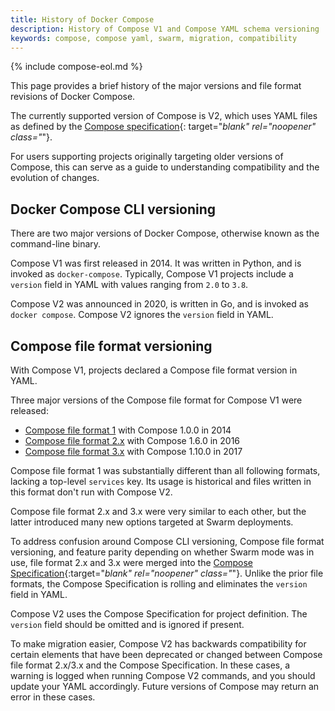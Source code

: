 ```yaml
---
title: History of Docker Compose
description: History of Compose V1 and Compose YAML schema versioning
keywords: compose, compose yaml, swarm, migration, compatibility
---
```

{% include compose-eol.md %}

This page provides a brief history of the major versions and file format revisions of Docker Compose.

The currently supported version of Compose is V2, which uses YAML files as defined by the [Compose specification](https://github.com/compose-spec/compose-spec){:
target="_blank" rel="noopener" class="_"}.

For users supporting projects originally targeting older versions of Compose, this can serve as a guide to understanding compatibility and the evolution of changes.

## Docker Compose CLI versioning
There are two major versions of Docker Compose, otherwise known as the command-line binary.

Compose V1 was first released in 2014. It was written in Python, and is invoked as `docker-compose`.
Typically, Compose V1 projects include a `version` field in YAML with values ranging from `2.0` to `3.8`.

Compose V2 was announced in 2020, is written in Go, and is invoked as `docker compose`.
Compose V2 ignores the `version` field in YAML.

## Compose file format versioning
With Compose V1, projects declared a Compose file format version in YAML.

Three major versions of the Compose file format for Compose V1 were released:
- [Compose file format 1](/compose/compose-file/compose-versioning/#version-1-to-2x) with Compose 1.0.0 in 2014
- [Compose file format 2.x](../compose-file/compose-file-v2/) with Compose 1.6.0 in 2016
- [Compose file format 3.x](../compose-file/compose-file-v3/) with Compose 1.10.0 in 2017

Compose file format 1 was substantially different than all following formats, lacking a top-level `services` key.
Its usage is historical and files written in this format don't run with Compose V2.

Compose file format 2.x and 3.x were very similar to each other, but the latter introduced many new options targeted at Swarm deployments.

To address confusion around Compose CLI versioning, Compose file format versioning, and feature parity depending on whether Swarm mode was in use, file format 2.x and 3.x were merged into the [Compose Specification](https://github.com/compose-spec/compose-spec){:target="_blank" rel="noopener" class="_"}.
Unlike the prior file formats, the Compose Specification is rolling and eliminates the `version` field in YAML.

Compose V2 uses the Compose Specification for project definition.
The `version` field should be omitted and is ignored if present.

To make migration easier, Compose V2 has backwards compatibility for certain elements that have been deprecated or changed between Compose file format 2.x/3.x and the Compose Specification.
In these cases, a warning is logged when running Compose V2 commands, and you should update your YAML accordingly.
Future versions of Compose may return an error in these cases.
